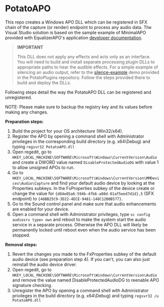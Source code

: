 # PotatoAPO
This repo creates a Windows APO DLL which can be registered in SFX chain of the capture (or render) endpoint to process any audio data. The Visual Studio solution is based on the sample example of MinimalAPO provided with EqualizerAPO's application [developer documentation](https://sourceforge.net/p/equalizerapo/wiki/Developer%20documentation/). 

>**IMPORTANT**
>
>This DLL does not apply any effects and acts only as an interface. You will need to build and install separate processing plugin DLLs to appropriate paths to hear the audible effects. For a simple example of silencing an audio output, refer to the [silence-example](https://github.com/Dybios/PotatoPlugins/tree/silence-example)
>demo provided in the PotatoPlugins repository. Follow the steps provided there to build and deploy the DLLs.

Following steps detail the way the PotatoAPO DLL can be registered and unregistered. 

NOTE: Please make sure to backup the registry key and its values before making any changes.

**Preparation steps:**
1. Build the project for your OS architecture (Win32/x64).
2. Register the APO by opening a command shell with Administrator privileges
   in the corresponding build directory (e.g. x64\Debug) and typing `regsvr32 PotatoAPO.dll`
3. Open regedit, go to `HKEY_LOCAL_MACHINE\SOFTWARE\Microsoft\Windows\CurrentVersion\Audio`
   and create a DWORD value named `DisableProtectedAudioDG` with value 1 to allow unsigned APOs to run.
4. Go to `HKEY_LOCAL_MACHINE\SOFTWARE\Microsoft\Windows\CurrentVersion\MMDevices\Audio\Capture` and
   find your default audio device by looking at the Properties subkeys. In the FxProperties subkey of the device
   create or change the value for `{d04e05a6-594b-4fb6-a80d-01af5eed7d1d},5` (SFX endpoint) to `{46BB25C9-3D22-4ECE-9481-148C12B0B577}`.
5. Go to the Sound control panel and make sure that audio enhancements are enabled for your device.
6. Open a command shell with Administrator privileges, type `sc config audiosrv type= own`
   and reboot to make the system start the audio service in a separate process. Otherwise the APO DLL will likely be
   permanently locked until reboot even when the audio service has been stopped.

**Removal steps:**
1. Revert the changes you made to the FxProperties subkey of the default audio device (see preparation step 4).
   If you can't, you can also just reinstall the audio device driver.
2. Open regedit, go to `HKEY_LOCAL_MACHINE\SOFTWARE\Microsoft\Windows\CurrentVersion\Audio`
   and remove the value named DisableProtectedAudioDG to reenable APO signature checking.
3. Unregister the APO by opening a command shell with Administrator privileges
   in the build directory (e.g. x64\Debug) and typing `regsvr32 /u PotatoAPO.dll`
